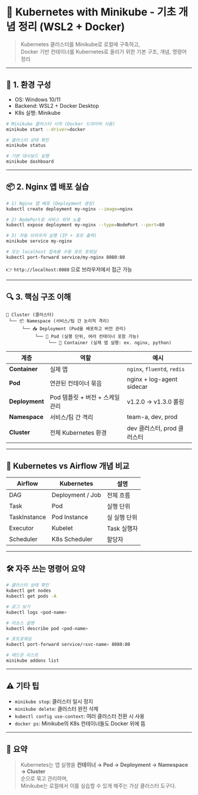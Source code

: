 
# 📘 Kubernetes with Minikube - 기초 개념 정리 (WSL2 + Docker)

> Kubernetes 클러스터를 Minikube로 로컬에 구축하고,  
> Docker 기반 컨테이너를 Kubernetes로 올리기 위한 기본 구조, 개념, 명령어 정리

---

## 🔧 1. 환경 구성

- OS: Windows 10/11
- Backend: WSL2 + Docker Desktop
- K8s 실행: Minikube

```bash
# Minikube 클러스터 시작 (Docker 드라이버 사용)
minikube start --driver=docker

# 클러스터 상태 확인
minikube status

# 기본 대시보드 실행
minikube dashboard
```

---

## 📦 2. Nginx 앱 배포 실습

```bash
# 1) Nginx 앱 배포 (Deployment 생성)
kubectl create deployment my-nginx --image=nginx

# 2) NodePort로 서비스 외부 노출
kubectl expose deployment my-nginx --type=NodePort --port=80

# 3) 자동 브라우저 실행 (IP + 포트 출력)
minikube service my-nginx

# 또는 localhost 접속용 수동 포트 포워딩
kubectl port-forward service/my-nginx 8080:80
```

👉 `http://localhost:8080` 으로 브라우저에서 접근 가능

---

## 🔍 3. 핵심 구조 이해

```plaintext
🧠 Cluster (클러스터)
 └── 📦 Namespace (서비스/팀 간 논리적 격리)
      └── 📥 Deployment (Pod을 배포하고 버전 관리)
           └── 🧱 Pod (실행 단위, 여러 컨테이너 포함 가능)
                └── 🧩 Container (실제 앱 실행: ex. nginx, python)
```

| 계층 | 역할 | 예시 |
|------|------|------|
| **Container** | 실제 앱 | `nginx`, `fluentd`, `redis` |
| **Pod** | 연관된 컨테이너 묶음 | nginx + log-agent sidecar |
| **Deployment** | Pod 템플릿 + 버전 + 스케일 관리 | v1.2.0 → v1.3.0 롤링 |
| **Namespace** | 서비스/팀 간 격리 | team-a, dev, prod |
| **Cluster** | 전체 Kubernetes 환경 | dev 클러스터, prod 클러스터 |

---

## 🎯 Kubernetes vs Airflow 개념 비교

| Airflow | Kubernetes | 설명 |
|---------|------------|------|
| DAG | Deployment / Job | 전체 흐름 |
| Task | Pod | 실행 단위 |
| TaskInstance | Pod Instance | 실 실행 단위 |
| Executor | Kubelet | Task 실행자 |
| Scheduler | K8s Scheduler | 할당자 |

---

## 🛠️ 자주 쓰는 명령어 요약

```bash
# 클러스터 상태 확인
kubectl get nodes
kubectl get pods -A

# 로그 보기
kubectl logs <pod-name>

# 리소스 설명
kubectl describe pod <pod-name>

# 포트포워딩
kubectl port-forward service/<svc-name> 8080:80

# 애드온 리스트
minikube addons list
```

---

## ⚠️ 기타 팁

- `minikube stop`: 클러스터 일시 정지  
- `minikube delete`: 클러스터 완전 삭제  
- `kubectl config use-context`: 여러 클러스터 전환 시 사용  
- `docker ps`: Minikube의 K8s 컨테이너들도 Docker 위에 뜸

---

## 📌 요약

> Kubernetes는 앱 실행을 **컨테이너 → Pod → Deployment → Namespace → Cluster**  
> 순으로 묶고 관리하며,  
> Minikube는 로컬에서 이를 실습할 수 있게 해주는 가상 클러스터 도구다.
